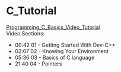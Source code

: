 # C_Tutorial

[Programming_C_Basics_Video_Tutorial](https://drive.google.com/file/d/1ttt10ukCFXDbaoXZ3gKMYHYkA4KaXPf_/view?usp=sharing)<br/>
  Video Sections:<br/>
- 00:42  01 - Getting Started With Dev-C++
- 02:07  02 - Knowing Your Environment
- 05:36  03 - Basics of C language
- 21:40  04 - Pointers



